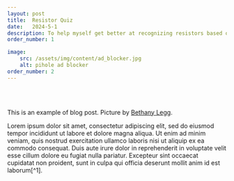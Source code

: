 ```yaml
---
layout: post
title:  Resistor Quiz
date:   2024-5-1
description: To help myself get better at recognizing resistors based on their color codes, I created a website that allows you to practice and quiz yourself on resistor identification. You can view the site
order_number: 1

image: 
    src: /assets/img/content/ad_blocker.jpg
    alt: pihole ad blocker
order_number: 2
---
```


<br />
<br />

This is an example of blog post.
Picture by [Bethany Legg](https://unsplash.com/@bkotynski).

Lorem ipsum dolor sit amet, consectetur adipiscing elit, sed do eiusmod tempor incididunt ut labore et dolore magna aliqua. Ut enim ad minim veniam, quis nostrud exercitation ullamco laboris nisi ut aliquip ex ea commodo consequat. Duis aute irure dolor in reprehenderit in voluptate velit esse cillum dolore eu fugiat nulla pariatur. Excepteur sint occaecat cupidatat non proident, sunt in culpa qui officia deserunt mollit anim id est laborum[^1].

<br />